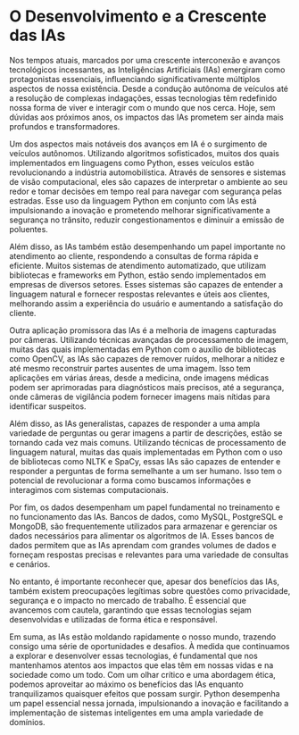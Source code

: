 # O Desenvolvimento e a Crescente das IAs

Nos tempos atuais, marcados por uma crescente interconexão e avanços tecnológicos incessantes, as Inteligências Artificiais (IAs) emergiram como protagonistas essenciais, influenciando significativamente múltiplos aspectos de nossa existência. Desde a condução autônoma de veículos até a resolução de complexas indagações, essas tecnologias têm redefinido nossa forma de viver e interagir com o mundo que nos cerca. Hoje, sem dúvidas aos próximos anos, os impactos das IAs prometem ser ainda mais profundos e transformadores.

Um dos aspectos mais notáveis dos avanços em IA é o surgimento de veículos autônomos. Utilizando algoritmos sofisticados, muitos dos quais implementados em linguagens como Python, esses veículos estão revolucionando a indústria automobilística. Através de sensores e sistemas de visão computacional, eles são capazes de interpretar o ambiente ao seu redor e tomar decisões em tempo real para navegar com segurança pelas estradas. Esse uso da linguagem Python em conjunto com IAs está impulsionando a inovação e prometendo melhorar significativamente a segurança no trânsito, reduzir congestionamentos e diminuir a emissão de poluentes.

Além disso, as IAs também estão desempenhando um papel importante no atendimento ao cliente, respondendo a consultas de forma rápida e eficiente. Muitos sistemas de atendimento automatizado, que utilizam bibliotecas e frameworks em Python, estão sendo implementados em empresas de diversos setores. Esses sistemas são capazes de entender a linguagem natural e fornecer respostas relevantes e úteis aos clientes, melhorando assim a experiência do usuário e aumentando a satisfação do cliente.

Outra aplicação promissora das IAs é a melhoria de imagens capturadas por câmeras. Utilizando técnicas avançadas de processamento de imagem, muitas das quais implementadas em Python com o auxílio de bibliotecas como OpenCV, as IAs são capazes de remover ruídos, melhorar a nitidez e até mesmo reconstruir partes ausentes de uma imagem. Isso tem aplicações em várias áreas, desde a medicina, onde imagens médicas podem ser aprimoradas para diagnósticos mais precisos, até a segurança, onde câmeras de vigilância podem fornecer imagens mais nítidas para identificar suspeitos.

Além disso, as IAs generalistas, capazes de responder a uma ampla variedade de perguntas ou gerar imagens a partir de descrições, estão se tornando cada vez mais comuns. Utilizando técnicas de processamento de linguagem natural, muitas das quais implementadas em Python com o uso de bibliotecas como NLTK e SpaCy, essas IAs são capazes de entender e responder a perguntas de forma semelhante a um ser humano. Isso tem o potencial de revolucionar a forma como buscamos informações e interagimos com sistemas computacionais.

Por fim, os dados desempenham um papel fundamental no treinamento e no funcionamento das IAs. Bancos de dados, como MySQL, PostgreSQL e MongoDB, são frequentemente utilizados para armazenar e gerenciar os dados necessários para alimentar os algoritmos de IA. Esses bancos de dados permitem que as IAs aprendam com grandes volumes de dados e forneçam respostas precisas e relevantes para uma variedade de consultas e cenários.

No entanto, é importante reconhecer que, apesar dos benefícios das IAs, também existem preocupações legítimas sobre questões como privacidade, segurança e o impacto no mercado de trabalho. É essencial que avancemos com cautela, garantindo que essas tecnologias sejam desenvolvidas e utilizadas de forma ética e responsável.

Em suma, as IAs estão moldando rapidamente o nosso mundo, trazendo consigo uma série de oportunidades e desafios. À medida que continuamos a explorar e desenvolver essas tecnologias, é fundamental que nos mantenhamos atentos aos impactos que elas têm em nossas vidas e na sociedade como um todo. Com um olhar crítico e uma abordagem ética, podemos aproveitar ao máximo os benefícios das IAs enquanto tranquilizamos quaisquer efeitos que possam surgir. Python desempenha um papel essencial nessa jornada, impulsionando a inovação e facilitando a implementação de sistemas inteligentes em uma ampla variedade de domínios.
